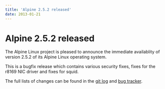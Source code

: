 ```yaml
---
title: 'Alpine 2.5.2 released'
date: 2013-01-21
---
```


# Alpine 2.5.2 released
The Alpine Linux project is pleased to announce the immediate availablity of version 2.5.2 of its Alpine Linux operating system.

This is a bugfix release which contains various security fixes, fixes for the r8169 NIC driver and fixes for squid.

The full lists of changes can be found in the <a href="http://git.alpinelinux.org/cgit/aports/log/?h=v2.5.2">git log</a> and <a href="http://bugs.alpinelinux.org/versions/56">bug tracker</a>.